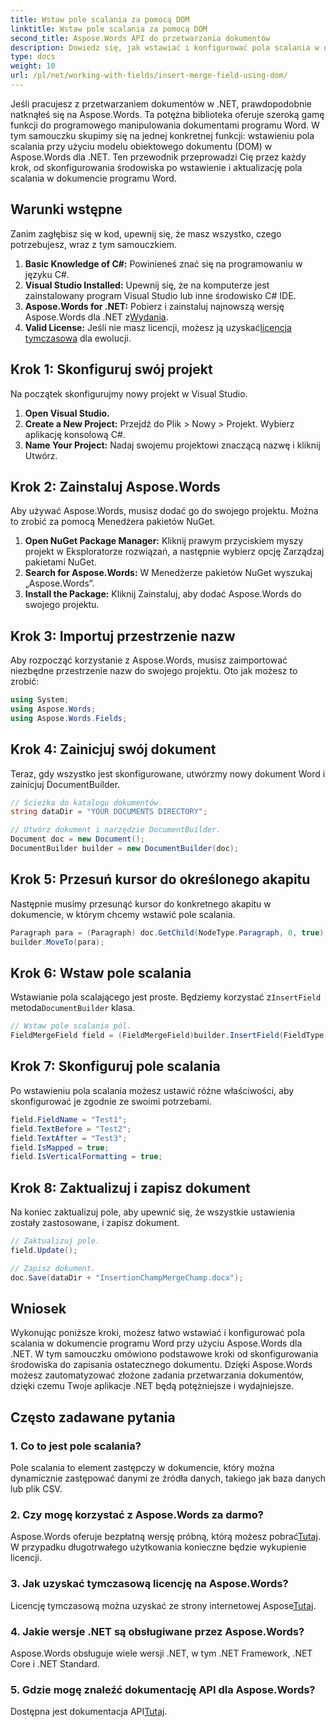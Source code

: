 ```yaml
---
title: Wstaw pole scalania za pomocą DOM
linktitle: Wstaw pole scalania za pomocą DOM
second_title: Aspose.Words API do przetwarzania dokumentów
description: Dowiedz się, jak wstawiać i konfigurować pola scalania w dokumentach programu Word przy użyciu Aspose.Words dla .NET, korzystając z tego wszechstronnego samouczka krok po kroku.
type: docs
weight: 10
url: /pl/net/working-with-fields/insert-merge-field-using-dom/
---
```


Jeśli pracujesz z przetwarzaniem dokumentów w .NET, prawdopodobnie natknąłeś się na Aspose.Words. Ta potężna biblioteka oferuje szeroką gamę funkcji do programowego manipulowania dokumentami programu Word. W tym samouczku skupimy się na jednej konkretnej funkcji: wstawieniu pola scalania przy użyciu modelu obiektowego dokumentu (DOM) w Aspose.Words dla .NET. Ten przewodnik przeprowadzi Cię przez każdy krok, od skonfigurowania środowiska po wstawienie i aktualizację pola scalania w dokumencie programu Word.

## Warunki wstępne

Zanim zagłębisz się w kod, upewnij się, że masz wszystko, czego potrzebujesz, wraz z tym samouczkiem.

1. **Basic Knowledge of C#:** Powinieneś znać się na programowaniu w języku C#.
2. **Visual Studio Installed:** Upewnij się, że na komputerze jest zainstalowany program Visual Studio lub inne środowisko C# IDE.
3. **Aspose.Words for .NET:** Pobierz i zainstaluj najnowszą wersję Aspose.Words dla .NET z[Wydania](https://releases.aspose.com/words/net/).
4. **Valid License:** Jeśli nie masz licencji, możesz ją uzyskać[licencja tymczasowa](https://purchase.aspose.com/temporary-license/) dla ewolucji.

## Krok 1: Skonfiguruj swój projekt

Na początek skonfigurujmy nowy projekt w Visual Studio.

1. **Open Visual Studio.**
2. **Create a New Project:** Przejdź do Plik > Nowy > Projekt. Wybierz aplikację konsolową C#.
3. **Name Your Project:** Nadaj swojemu projektowi znaczącą nazwę i kliknij Utwórz.

## Krok 2: Zainstaluj Aspose.Words

Aby używać Aspose.Words, musisz dodać go do swojego projektu. Można to zrobić za pomocą Menedżera pakietów NuGet.

1. **Open NuGet Package Manager:** Kliknij prawym przyciskiem myszy projekt w Eksploratorze rozwiązań, a następnie wybierz opcję Zarządzaj pakietami NuGet.
2. **Search for Aspose.Words:** W Menedżerze pakietów NuGet wyszukaj „Aspose.Words”.
3. **Install the Package:** Kliknij Zainstaluj, aby dodać Aspose.Words do swojego projektu.

## Krok 3: Importuj przestrzenie nazw

Aby rozpocząć korzystanie z Aspose.Words, musisz zaimportować niezbędne przestrzenie nazw do swojego projektu. Oto jak możesz to zrobić:

```csharp
using System;
using Aspose.Words;
using Aspose.Words.Fields;
```

## Krok 4: Zainicjuj swój dokument

Teraz, gdy wszystko jest skonfigurowane, utwórzmy nowy dokument Word i zainicjuj DocumentBuilder.

```csharp
// Ścieżka do katalogu dokumentów.
string dataDir = "YOUR DOCUMENTS DIRECTORY";

// Utwórz dokument i narzędzie DocumentBuilder.
Document doc = new Document();
DocumentBuilder builder = new DocumentBuilder(doc);
```

## Krok 5: Przesuń kursor do określonego akapitu

Następnie musimy przesunąć kursor do konkretnego akapitu w dokumencie, w którym chcemy wstawić pole scalania.

```csharp
Paragraph para = (Paragraph) doc.GetChild(NodeType.Paragraph, 0, true);
builder.MoveTo(para);
```

## Krok 6: Wstaw pole scalania

 Wstawianie pola scalającego jest proste. Będziemy korzystać z`InsertField` metoda`DocumentBuilder` klasa.

```csharp
// Wstaw pole scalania pól.
FieldMergeField field = (FieldMergeField)builder.InsertField(FieldType.FieldMergeField, false);
```

## Krok 7: Skonfiguruj pole scalania

Po wstawieniu pola scalania możesz ustawić różne właściwości, aby skonfigurować je zgodnie ze swoimi potrzebami.

```csharp
field.FieldName = "Test1";
field.TextBefore = "Test2";
field.TextAfter = "Test3";
field.IsMapped = true;
field.IsVerticalFormatting = true;
```

## Krok 8: Zaktualizuj i zapisz dokument

Na koniec zaktualizuj pole, aby upewnić się, że wszystkie ustawienia zostały zastosowane, i zapisz dokument.

```csharp
// Zaktualizuj pole.
field.Update();

// Zapisz dokument.
doc.Save(dataDir + "InsertionChampMergeChamp.docx");
```

## Wniosek

Wykonując poniższe kroki, możesz łatwo wstawiać i konfigurować pola scalania w dokumencie programu Word przy użyciu Aspose.Words dla .NET. W tym samouczku omówiono podstawowe kroki od skonfigurowania środowiska do zapisania ostatecznego dokumentu. Dzięki Aspose.Words możesz zautomatyzować złożone zadania przetwarzania dokumentów, dzięki czemu Twoje aplikacje .NET będą potężniejsze i wydajniejsze.

## Często zadawane pytania

### 1. Co to jest pole scalania?
Pole scalania to element zastępczy w dokumencie, który można dynamicznie zastępować danymi ze źródła danych, takiego jak baza danych lub plik CSV.

### 2. Czy mogę korzystać z Aspose.Words za darmo?
 Aspose.Words oferuje bezpłatną wersję próbną, którą możesz pobrać[Tutaj](https://releases.aspose.com/). W przypadku długotrwałego użytkowania konieczne będzie wykupienie licencji.

### 3. Jak uzyskać tymczasową licencję na Aspose.Words?
 Licencję tymczasową można uzyskać ze strony internetowej Aspose[Tutaj](https://purchase.aspose.com/temporary-license/).

### 4. Jakie wersje .NET są obsługiwane przez Aspose.Words?
Aspose.Words obsługuje wiele wersji .NET, w tym .NET Framework, .NET Core i .NET Standard.

### 5. Gdzie mogę znaleźć dokumentację API dla Aspose.Words?
 Dostępna jest dokumentacja API[Tutaj](https://reference.aspose.com/words/net/).